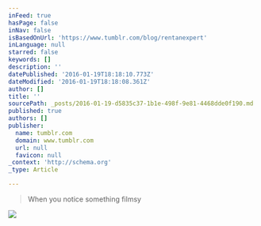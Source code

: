 ```yaml
---
inFeed: true
hasPage: false
inNav: false
isBasedOnUrl: 'https://www.tumblr.com/blog/rentanexpert'
inLanguage: null
starred: false
keywords: []
description: ''
datePublished: '2016-01-19T18:18:10.773Z'
dateModified: '2016-01-19T18:18:08.361Z'
author: []
title: ''
sourcePath: _posts/2016-01-19-d5835c37-1b1e-498f-9e81-4468dde0f190.md
published: true
authors: []
publisher:
  name: tumblr.com
  domain: www.tumblr.com
  url: null
  favicon: null
_context: 'http://schema.org'
_type: Article

---
```

> When you notice something filmsy

![](https://s3-us-west-2.amazonaws.com/the-grid-img/p/41971f89a4809f536525995e4e65da00b4cbc811.gif)